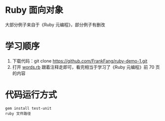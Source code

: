 # Ruby 面向对象

大部分例子来自于《Ruby 元编程》，部分例子有删改

# 学习顺序

1. 下载代码：git clone https://github.com/FrankFang/ruby-demo-1.git
2. 打开 [words.rb](./words.rb) 跟着注释走即可，看完相当于学习了《Ruby 元编程》前 70 页的内容

# 代码运行方式

```
gem install test-unit
ruby 文件路径
```
